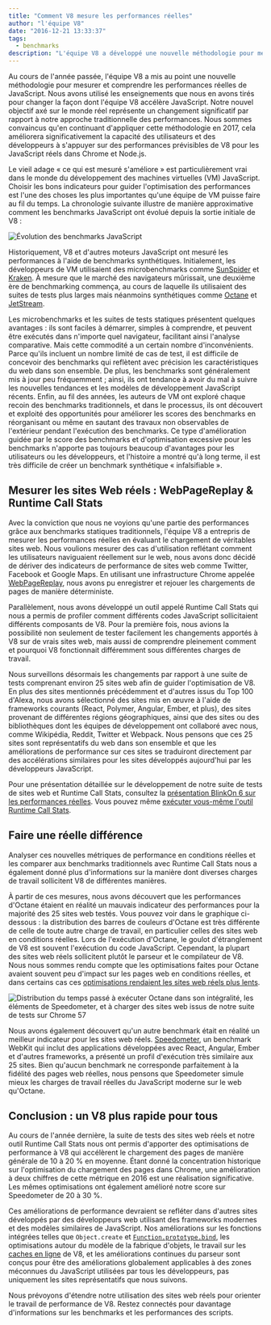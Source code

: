 ```yaml
---
title: "Comment V8 mesure les performances réelles"
author: "l'équipe V8"
date: "2016-12-21 13:33:37"
tags: 
  - benchmarks
description: "L'équipe V8 a développé une nouvelle méthodologie pour mesurer et comprendre les performances réelles de JavaScript."
---
```

Au cours de l'année passée, l'équipe V8 a mis au point une nouvelle méthodologie pour mesurer et comprendre les performances réelles de JavaScript. Nous avons utilisé les enseignements que nous en avons tirés pour changer la façon dont l'équipe V8 accélère JavaScript. Notre nouvel objectif axé sur le monde réel représente un changement significatif par rapport à notre approche traditionnelle des performances. Nous sommes convaincus qu'en continuant d'appliquer cette méthodologie en 2017, cela améliorera significativement la capacité des utilisateurs et des développeurs à s'appuyer sur des performances prévisibles de V8 pour les JavaScript réels dans Chrome et Node.js.

<!--truncate-->
Le vieil adage « ce qui est mesuré s'améliore » est particulièrement vrai dans le monde du développement des machines virtuelles (VM) JavaScript. Choisir les bons indicateurs pour guider l'optimisation des performances est l'une des choses les plus importantes qu'une équipe de VM puisse faire au fil du temps. La chronologie suivante illustre de manière approximative comment les benchmarks JavaScript ont évolué depuis la sortie initiale de V8 :

![Évolution des benchmarks JavaScript](/_img/real-world-performance/evolution.png)

Historiquement, V8 et d'autres moteurs JavaScript ont mesuré les performances à l'aide de benchmarks synthétiques. Initialement, les développeurs de VM utilisaient des microbenchmarks comme [SunSpider](https://webkit.org/perf/sunspider/sunspider.html) et [Kraken](http://krakenbenchmark.mozilla.org/). À mesure que le marché des navigateurs mûrissait, une deuxième ère de benchmarking commença, au cours de laquelle ils utilisaient des suites de tests plus larges mais néanmoins synthétiques comme [Octane](http://chromium.github.io/octane/) et [JetStream](http://browserbench.org/JetStream/).

Les microbenchmarks et les suites de tests statiques présentent quelques avantages : ils sont faciles à démarrer, simples à comprendre, et peuvent être exécutés dans n'importe quel navigateur, facilitant ainsi l'analyse comparative. Mais cette commodité a un certain nombre d'inconvénients. Parce qu'ils incluent un nombre limité de cas de test, il est difficile de concevoir des benchmarks qui reflètent avec précision les caractéristiques du web dans son ensemble. De plus, les benchmarks sont généralement mis à jour peu fréquemment ; ainsi, ils ont tendance à avoir du mal à suivre les nouvelles tendances et les modèles de développement JavaScript récents. Enfin, au fil des années, les auteurs de VM ont exploré chaque recoin des benchmarks traditionnels, et dans le processus, ils ont découvert et exploité des opportunités pour améliorer les scores des benchmarks en réorganisant ou même en sautant des travaux non observables de l'extérieur pendant l'exécution des benchmarks. Ce type d'amélioration guidée par le score des benchmarks et d'optimisation excessive pour les benchmarks n'apporte pas toujours beaucoup d'avantages pour les utilisateurs ou les développeurs, et l'histoire a montré qu'à long terme, il est très difficile de créer un benchmark synthétique « infalsifiable ».

## Mesurer les sites Web réels : WebPageReplay & Runtime Call Stats

Avec la conviction que nous ne voyions qu'une partie des performances grâce aux benchmarks statiques traditionnels, l'équipe V8 a entrepris de mesurer les performances réelles en évaluant le chargement de véritables sites web. Nous voulions mesurer des cas d'utilisation reflétant comment les utilisateurs naviguaient réellement sur le web, nous avons donc décidé de dériver des indicateurs de performance de sites web comme Twitter, Facebook et Google Maps. En utilisant une infrastructure Chrome appelée [WebPageReplay](https://github.com/chromium/web-page-replay), nous avons pu enregistrer et rejouer les chargements de pages de manière déterministe.

Parallèlement, nous avons développé un outil appelé Runtime Call Stats qui nous a permis de profiler comment différents codes JavaScript sollicitaient différents composants de V8. Pour la première fois, nous avions la possibilité non seulement de tester facilement les changements apportés à V8 sur de vrais sites web, mais aussi de comprendre pleinement comment et pourquoi V8 fonctionnait différemment sous différentes charges de travail.

Nous surveillons désormais les changements par rapport à une suite de tests comprenant environ 25 sites web afin de guider l'optimisation de V8. En plus des sites mentionnés précédemment et d'autres issus du Top 100 d'Alexa, nous avons sélectionné des sites mis en œuvre à l'aide de frameworks courants (React, Polymer, Angular, Ember, et plus), des sites provenant de différentes régions géographiques, ainsi que des sites ou des bibliothèques dont les équipes de développement ont collaboré avec nous, comme Wikipédia, Reddit, Twitter et Webpack. Nous pensons que ces 25 sites sont représentatifs du web dans son ensemble et que les améliorations de performance sur ces sites se traduiront directement par des accélérations similaires pour les sites développés aujourd'hui par les développeurs JavaScript.

Pour une présentation détaillée sur le développement de notre suite de tests de sites web et Runtime Call Stats, consultez la [présentation BlinkOn 6 sur les performances réelles](https://www.youtube.com/watch?v=xCx4uC7mn6Y). Vous pouvez même [exécuter vous-même l'outil Runtime Call Stats](/docs/rcs).

## Faire une réelle différence

Analyser ces nouvelles métriques de performance en conditions réelles et les comparer aux benchmarks traditionnels avec Runtime Call Stats nous a également donné plus d'informations sur la manière dont diverses charges de travail sollicitent V8 de différentes manières.

À partir de ces mesures, nous avons découvert que les performances d'Octane étaient en réalité un mauvais indicateur des performances pour la majorité des 25 sites web testés. Vous pouvez voir dans le graphique ci-dessous : la distribution des barres de couleurs d'Octane est très différente de celle de toute autre charge de travail, en particulier celles des sites web en conditions réelles. Lors de l'exécution d'Octane, le goulot d'étranglement de V8 est souvent l'exécution du code JavaScript. Cependant, la plupart des sites web réels sollicitent plutôt le parseur et le compilateur de V8. Nous nous sommes rendu compte que les optimisations faites pour Octane avaient souvent peu d'impact sur les pages web en conditions réelles, et dans certains cas ces [optimisations rendaient les sites web réels plus lents](https://benediktmeurer.de/2016/12/16/the-truth-about-traditional-javascript-benchmarks/#a-closer-look-at-octane).

![Distribution du temps passé à exécuter Octane dans son intégralité, les éléments de Speedometer, et à charger des sites web issus de notre suite de tests sur Chrome 57](/_img/real-world-performance/startup-distribution.png)

Nous avons également découvert qu'un autre benchmark était en réalité un meilleur indicateur pour les sites web réels. [Speedometer](http://browserbench.org/Speedometer/), un benchmark WebKit qui inclut des applications développées avec React, Angular, Ember et d'autres frameworks, a présenté un profil d'exécution très similaire aux 25 sites. Bien qu'aucun benchmark ne corresponde parfaitement à la fidélité des pages web réelles, nous pensons que Speedometer simule mieux les charges de travail réelles du JavaScript moderne sur le web qu'Octane.

## Conclusion : un V8 plus rapide pour tous

Au cours de l'année dernière, la suite de tests des sites web réels et notre outil Runtime Call Stats nous ont permis d'apporter des optimisations de performance à V8 qui accélèrent le chargement des pages de manière générale de 10 à 20 % en moyenne. Étant donné la concentration historique sur l'optimisation du chargement des pages dans Chrome, une amélioration à deux chiffres de cette métrique en 2016 est une réalisation significative. Les mêmes optimisations ont également amélioré notre score sur Speedometer de 20 à 30 %.

Ces améliorations de performance devraient se refléter dans d'autres sites développés par des développeurs web utilisant des frameworks modernes et des modèles similaires de JavaScript. Nos améliorations sur les fonctions intégrées telles que `Object.create` et [`Function.prototype.bind`](https://benediktmeurer.de/2015/12/25/a-new-approach-to-function-prototype-bind/), les optimisations autour du modèle de la fabrique d'objets, le travail sur les [caches en ligne](https://en.wikipedia.org/wiki/Inline_caching) de V8, et les améliorations continues du parseur sont conçus pour être des améliorations globalement applicables à des zones méconnues du JavaScript utilisées par tous les développeurs, pas uniquement les sites représentatifs que nous suivons.

Nous prévoyons d'étendre notre utilisation des sites web réels pour orienter le travail de performance de V8. Restez connectés pour davantage d'informations sur les benchmarks et les performances des scripts.
